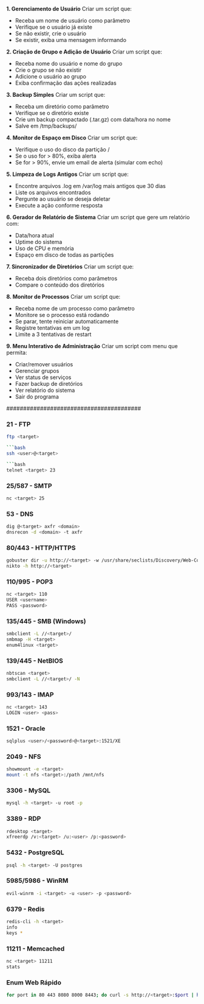 **1. Gerenciamento de Usuário**
Criar um script que:
- Receba um nome de usuário como parâmetro
- Verifique se o usuário já existe
- Se não existir, crie o usuário
- Se existir, exiba uma mensagem informando

**2. Criação de Grupo e Adição de Usuário**
Criar um script que:
- Receba nome do usuário e nome do grupo
- Crie o grupo se não existir
- Adicione o usuário ao grupo
- Exiba confirmação das ações realizadas


**3. Backup Simples**
Criar um script que:
- Receba um diretório como parâmetro
- Verifique se o diretório existe
- Crie um backup compactado (.tar.gz) com data/hora no nome
- Salve em /tmp/backups/

**4. Monitor de Espaço em Disco**
Criar um script que:
- Verifique o uso do disco da partição /
- Se o uso for > 80%, exiba alerta
- Se for > 90%, envie um email de alerta (simular com echo)


**5. Limpeza de Logs Antigos**
Criar um script que:
- Encontre arquivos .log em /var/log mais antigos que 30 dias
- Liste os arquivos encontrados
- Pergunte ao usuário se deseja deletar
- Execute a ação conforme resposta

**6. Gerador de Relatório de Sistema**
Criar um script que gere um relatório com:
- Data/hora atual
- Uptime do sistema
- Uso de CPU e memória
- Espaço em disco de todas as partições

**7. Sincronizador de Diretórios**
Criar um script que:
- Receba dois diretórios como parâmetros
- Compare o conteúdo dos diretórios


**8. Monitor de Processos**
Criar um script que:
- Receba nome de um processo como parâmetro
- Monitore se o processo está rodando
- Se parar, tente reiniciar automaticamente
- Registre tentativas em um log
- Limite a 3 tentativas de restart



**9. Menu Interativo de Administração**
Criar um script com menu que permita:
- Criar/remover usuários
- Gerenciar grupos
- Ver status de serviços
- Fazer backup de diretórios
- Ver relatório do sistema
- Sair do programa


########################################


### 21 - FTP
```bash
ftp <target>

```bash
ssh <user>@<target>

```bash
telnet <target> 23
```
### 25/587 - SMTP
```bash
nc <target> 25
```
### 53 - DNS
```bash
dig @<target> axfr <domain>
dnsrecon -d <domain> -t axfr
```
### 80/443 - HTTP/HTTPS
```bash
gobuster dir -u http://<target> -w /usr/share/seclists/Discovery/Web-Content/common.txt
nikto -h http://<target>
```
### 110/995 - POP3
```bash
nc <target> 110
USER <username>
PASS <password>
```

### 135/445 - SMB (Windows)
```bash
smbclient -L //<target>/
smbmap -H <target>
enum4linux <target>
```
### 139/445 - NetBIOS
```bash
nbtscan <target>
smbclient -L //<target>/ -N
```
### 993/143 - IMAP
```bash
nc <target> 143
LOGIN <user> <pass>
```

### 1521 - Oracle
```bash
sqlplus <user>/<password>@<target>:1521/XE
```

### 2049 - NFS
```bash
showmount -e <target>
mount -t nfs <target>:/path /mnt/nfs
```

### 3306 - MySQL
```bash
mysql -h <target> -u root -p
```

### 3389 - RDP
```bash
rdesktop <target>
xfreerdp /v:<target> /u:<user> /p:<password>
```

### 5432 - PostgreSQL
```bash
psql -h <target> -U postgres
```

### 5985/5986 - WinRM
```bash
evil-winrm -i <target> -u <user> -p <password>
```

### 6379 - Redis
```bash
redis-cli -h <target>
info
keys *
```

### 11211 - Memcached
```bash
nc <target> 11211
stats
```

### Enum Web Rápido
```bash
for port in 80 443 8080 8000 8443; do curl -s http://<target>:$port | head -20; done
```

